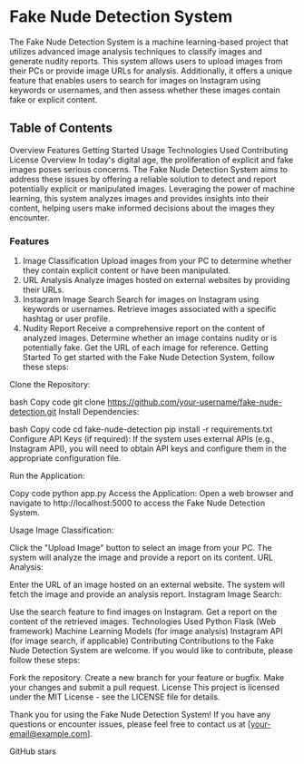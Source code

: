 
# Fake Nude Detection System
The Fake Nude Detection System is a machine learning-based project that utilizes advanced image analysis techniques to classify images and generate nudity reports. This system allows users to upload images from their PCs or provide image URLs for analysis. Additionally, it offers a unique feature that enables users to search for images on Instagram using keywords or usernames, and then assess whether these images contain fake or explicit content.
## Table of Contents
Overview
Features
Getting Started
Usage
Technologies Used
Contributing
License
Overview
In today's digital age, the proliferation of explicit and fake images poses serious concerns. The Fake Nude Detection System aims to address these issues by offering a reliable solution to detect and report potentially explicit or manipulated images. Leveraging the power of machine learning, this system analyzes images and provides insights into their content, helping users make informed decisions about the images they encounter.

### Features
1. Image Classification
Upload images from your PC to determine whether they contain explicit content or have been manipulated.
2. URL Analysis
Analyze images hosted on external websites by providing their URLs.
3. Instagram Image Search
Search for images on Instagram using keywords or usernames.
Retrieve images associated with a specific hashtag or user profile.
4. Nudity Report
Receive a comprehensive report on the content of analyzed images.
Determine whether an image contains nudity or is potentially fake.
Get the URL of each image for reference.
Getting Started
To get started with the Fake Nude Detection System, follow these steps:

Clone the Repository:

bash
Copy code
git clone https://github.com/your-username/fake-nude-detection.git
Install Dependencies:

bash
Copy code
cd fake-nude-detection
pip install -r requirements.txt
Configure API Keys (if required):
If the system uses external APIs (e.g., Instagram API), you will need to obtain API keys and configure them in the appropriate configuration file.

Run the Application:

Copy code
python app.py
Access the Application:
Open a web browser and navigate to http://localhost:5000 to access the Fake Nude Detection System.

Usage
Image Classification:

Click the "Upload Image" button to select an image from your PC.
The system will analyze the image and provide a report on its content.
URL Analysis:

Enter the URL of an image hosted on an external website.
The system will fetch the image and provide an analysis report.
Instagram Image Search:

Use the search feature to find images on Instagram.
Get a report on the content of the retrieved images.
Technologies Used
Python
Flask (Web framework)
Machine Learning Models (for image analysis)
Instagram API (for image search, if applicable)
Contributing
Contributions to the Fake Nude Detection System are welcome. If you would like to contribute, please follow these steps:

Fork the repository.
Create a new branch for your feature or bugfix.
Make your changes and submit a pull request.
License
This project is licensed under the MIT License - see the LICENSE file for details.

Thank you for using the Fake Nude Detection System! If you have any questions or encounter issues, please feel free to contact us at [your-email@example.com].

GitHub stars
